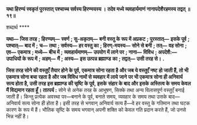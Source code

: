 **यथा हिरण्यं स्वकृतं पुरस्तात्** **पश्चाच्च सर्वस्य हिरण्मयस्य ।** **तदेव मध्ये व्यवहार्यमाणं** **नानापदेशैरहमस्य तद्वत् ॥ १९॥** 

शब्दार्थ **** 

**यथा—** **जिस तरह** **; हिरण्यम्—** **स्वर्ण** **; सु-अकृतम्—** **बनी वस्तु के रूप में अप्रकट** **; पुरस्तात्—** **इसके पूर्व** **; पश्चात्—** **बाद में** **;** **च—** **तथा** **; सर्वस्य—** **हर वस्तु का** **; हिरण्-मयस्य—** **सोने से बनी** **; तत्—** **वह सोना** **; एव—** **एकमात्र** **; मध्ये—** **बीच में** **;** **व्यवहार्यमाणम्—** **उपयोग में लाने पर** **; नाना—** **विविध** **; अपदेशै:—** **उपाधियों के रूप में** **; अहम्—** **मैं** **; अस्य—** **इस उत्पन्न ब्रह्माण्ड** **का** **; तद्वत्—** **उसी तरह से।** **.** 

**जिस तरह सोने की वस्तुएँ तैयार होने के पूर्व, एकमात्र सोना रहता है और जब ये वस्तुएँ नष्ट** **हो जाती हैं, तो भी एकमात्र सोना बचा रहता है और जब विविध नामों से व्यवहार में लाये जाने** **पर भी एकमात्र सोना ही अनिवार्य सत्य होता है, उसी तरह इस ब्रह्माण्ड की सृष्टि के पूर्व, इसके** **संहार के बाद और इसके अस्तित्व के समय केवल मैं विद्यमान रहता हूँ।** **तात्पर्य :** सोने से अनेक तरह के आभूषण, सिक्के तथा अन्य विलासपूर्ण वस्तुएँ बनाई जाती हैं। किन्तु प्रत्येक अवस्था पर—बनाने के पूर्व, बनाते समय, व्यवहार के समय तथा उसके बाद—अनिवार्य सत्य सोना ही होता है। इसी तरह से भगवान् अनिवार्य सत्य हैं—वे हर वस्तु के गतिमान तथा घटक कारण के रूप में हैं। भौतिक सृष्टि के समय भगवान् अपनी शक्ति को केवल गति प्रदान करते हैं, जो उनसे भिन्न नहीं है।  